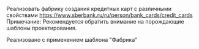 Реализовать фабрику создания кредитных карт с различными свойствами
https://www.sberbank.ru/ru/person/bank_cards/credit_cards
Примечание: Рекомендуется обратить внимание на порождающие шаблоны
проектирования.

Реализовано с применением шаблона "Фабрика"